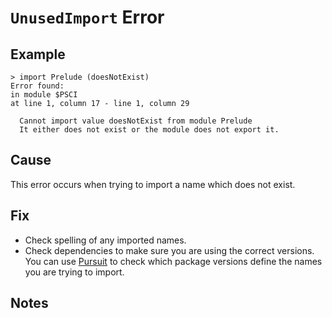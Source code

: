 # `UnusedImport` Error

## Example

```
> import Prelude (doesNotExist)
Error found:
in module $PSCI
at line 1, column 17 - line 1, column 29

  Cannot import value doesNotExist from module Prelude
  It either does not exist or the module does not export it.
```

## Cause

This error occurs when trying to import a name which does not exist.

## Fix

- Check spelling of any imported names.
- Check dependencies to make sure you are using the correct versions. You can use [Pursuit](https//pursuit.purescript.org/) to check which package versions define the names you are trying to import.

## Notes
